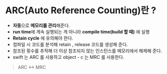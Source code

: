# ARC(Auto Reference Counting)란 ? 
- <b>자동</b>으로 <b>메모리를 관리</b>해준다.
- <b>run time</b>에 계속 실행되는 게 아니라 <b>compile time(build 할 때)</b> 에 실행
- <b>Retain cycle</b> 에 유의해야 한다.
- 컴파일 시 코드를 분석해 retain , release 코드를 생성해 준다.
- 참조된 횟수를 추적해 더 이상 참조되지 않는 인스턴스를 메모리에서 해제해 준다.
- swift 는 ARC 를 사용하고 object - c 는 MRC 를 사용한다.

> ARC <-> MRC